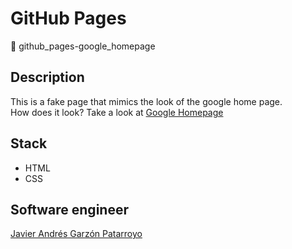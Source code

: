 # GitHub Pages
:open_file_folder: github_pages-google_homepage

## Description
This is a fake page that mimics the look of the google home page.  
How does it look? Take a look at [Google Homepage](https://javierandresgp.github.io/github_pages-google_homepage/)

## Stack
* HTML
* CSS

## Software engineer
[Javier Andrés Garzón Patarroyo](https://www.javierandresgp.com)
